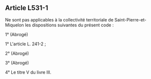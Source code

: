 ## Article L531-1

Ne sont pas applicables à la collectivité territoriale de Saint-Pierre-et-Miquelon les dispositions suivantes du
présent code :

1° (Abrogé)

1° L'article L. 241-2 ;

2° (Abrogé)

3° (Abrogé)

4° Le titre V du livre III.

